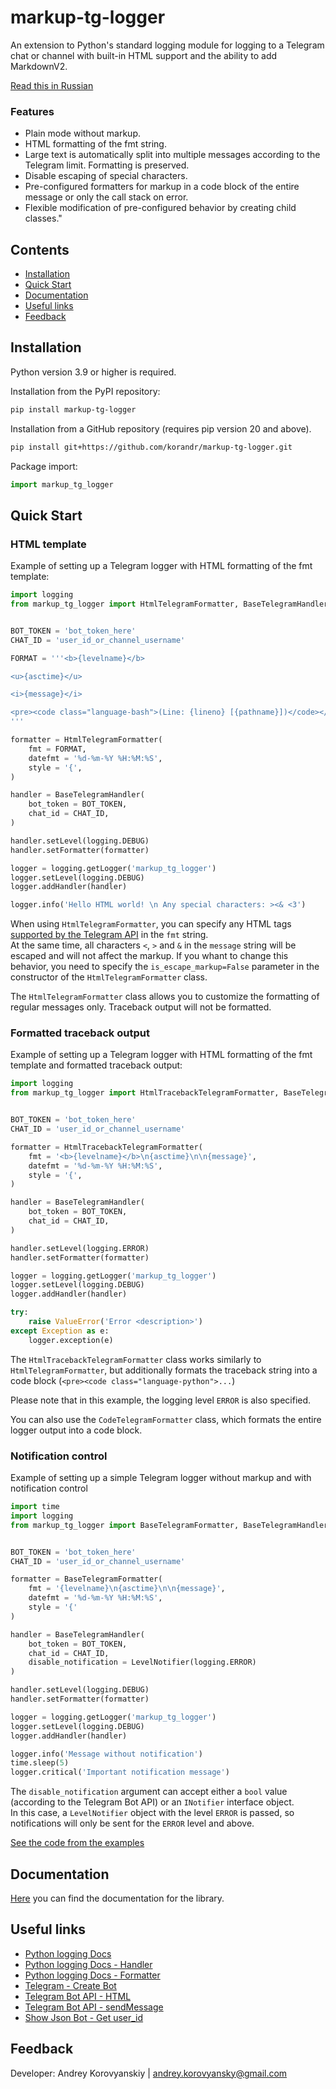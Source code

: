 # markup-tg-logger
An extension to Python's standard logging module for logging to a Telegram chat or channel with built-in HTML support and the ability to add MarkdownV2.

[Read this in Russian](https://github.com/korandr/markup-tg-logger/blob/main/README.ru.md)

### Features
- Plain mode without markup.
- HTML formatting of the fmt string.
- Large text is automatically split into multiple messages according to the Telegram limit. Formatting is preserved.
- Disable escaping of special characters.
- Pre-configured formatters for markup in a code block of the entire message or only the call stack on error.
- Flexible modification of pre-configured behavior by creating child classes."

## Contents
- [Installation](#installation)
- [Quick Start](#quick-start)
- [Documentation](#documentation)
- [Useful links](#useful-links)
- [Feedback](#feedback)

## Installation

Python version 3.9 or higher is required.

Installation from the PyPI repository:

```bash
pip install markup-tg-logger
```

Installation from a GitHub repository (requires pip version 20 and above).

```bash
pip install git+https://github.com/korandr/markup-tg-logger.git
```

Package import:

```python
import markup_tg_logger
```

## Quick Start

### HTML template

Example of setting up a Telegram logger with HTML formatting of the fmt template:

```python
import logging
from markup_tg_logger import HtmlTelegramFormatter, BaseTelegramHandler


BOT_TOKEN = 'bot_token_here'
CHAT_ID = 'user_id_or_channel_username'

FORMAT = '''<b>{levelname}</b>

<u>{asctime}</u>

<i>{message}</i>

<pre><code class="language-bash">(Line: {lineno} [{pathname}])</code></pre>
'''

formatter = HtmlTelegramFormatter(
    fmt = FORMAT,
    datefmt = '%d-%m-%Y %H:%M:%S',
    style = '{',
)

handler = BaseTelegramHandler(
    bot_token = BOT_TOKEN,
    chat_id = CHAT_ID,
)

handler.setLevel(logging.DEBUG)
handler.setFormatter(formatter)

logger = logging.getLogger('markup_tg_logger')
logger.setLevel(logging.DEBUG)
logger.addHandler(handler)

logger.info('Hello HTML world! \n Any special characters: ><& <3')
```

When using `HtmlTelegramFormatter`, you can specify any HTML tags [supported by the Telegram API]((https://core.telegram.org/bots/api#html-style)) in the `fmt` string.       
At the same time, all characters `<`, `>` and `&` in the `message` string will be escaped and will not affect the markup. If you whant to change this behavior, you need to specify the `is_escape_markup=False` parameter in the constructor of the `HtmlTelegramFormatter` class.

The `HtmlTelegramFormatter` class allows you to customize the formatting of regular messages only. Traceback output will not be formatted. 

### Formatted traceback output

Example of setting up a Telegram logger with HTML formatting of the fmt template and formatted traceback output:

```python
import logging
from markup_tg_logger import HtmlTracebackTelegramFormatter, BaseTelegramHandler


BOT_TOKEN = 'bot_token_here'
CHAT_ID = 'user_id_or_channel_username'

formatter = HtmlTracebackTelegramFormatter(
    fmt = '<b>{levelname}</b>\n{asctime}\n\n{message}',
    datefmt = '%d-%m-%Y %H:%M:%S',
    style = '{',
)

handler = BaseTelegramHandler(
    bot_token = BOT_TOKEN,
    chat_id = CHAT_ID,
)

handler.setLevel(logging.ERROR)
handler.setFormatter(formatter)

logger = logging.getLogger('markup_tg_logger')
logger.setLevel(logging.DEBUG)
logger.addHandler(handler)

try:
    raise ValueError('Error <description>')
except Exception as e:
    logger.exception(e)
```

The `HtmlTracebackTelegramFormatter` class works similarly to `HtmlTelegramFormatter`, but additionally formats the traceback string into a code block (`<pre><code class="language-python">...`)   

Please note that in this example, the logging level `ERROR` is also specified.   

You can also use the `CodeTelegramFormatter` class, which formats the entire logger output into a code block.   

### Notification control

Example of setting up a simple Telegram logger without markup and with notification control

```python
import time
import logging
from markup_tg_logger import BaseTelegramFormatter, BaseTelegramHandler, LevelNotifier


BOT_TOKEN = 'bot_token_here'
CHAT_ID = 'user_id_or_channel_username'

formatter = BaseTelegramFormatter(
    fmt = '{levelname}\n{asctime}\n\n{message}',
    datefmt = '%d-%m-%Y %H:%M:%S',
    style = '{'
)

handler = BaseTelegramHandler(
    bot_token = BOT_TOKEN,
    chat_id = CHAT_ID,
    disable_notification = LevelNotifier(logging.ERROR)
)

handler.setLevel(logging.DEBUG)
handler.setFormatter(formatter)

logger = logging.getLogger('markup_tg_logger')
logger.setLevel(logging.DEBUG)
logger.addHandler(handler)

logger.info('Message without notification')
time.sleep(5)
logger.critical('Important notification message')
```

The `disable_notification` argument can accept either a `bool` value (according to the Telegram Bot API) or an `INotifier` interface object.   
In this case, a `LevelNotifier` object with the level `ERROR` is passed, so notifications will only be sent for the `ERROR` level and above.    


[See the code from the examples](https://github.com/korandr/markup-tg-logger/tree/main/src/examples)

## Documentation

[Here](https://github.com/korandr/markup-tg-logger/wiki) you can find the documentation for the library.

## Useful links

- [Python logging Docs](https://docs.python.org/3/library/logging.html#module-logging)
- [Python logging Docs - Handler](https://docs.python.org/3/library/logging.html#handler-objects)
- [Python logging Docs - Formatter](https://docs.python.org/3/library/logging.html#formatter-objects)
- [Telegram - Create Bot](https://core.telegram.org/bots/features#botfather)
- [Telegram Bot API - HTML](https://docs.python.org/3/library/logging.html#module-logging)
- [Telegram Bot API - sendMessage](https://core.telegram.org/bots/api#sendmessage)
- [Show Json Bot - Get user_id](https://t.me/ShowJsonBot)


## Feedback
Developer: Andrey Korovyanskiy | [andrey.korovyansky@gmail.com](mailto:andrey.korovyansky@gmail.com) 
